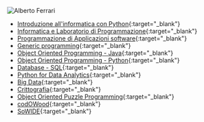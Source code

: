 ![Alberto Ferrari](https://albertoferrari.github.io/AF.jpg "Alberto Ferrari")

- [Introduzione all'informatica con Python](https://www.mheducation.it/introduzione-all-informatica-con-python-9788838613586-italy){:target="_blank"}
- [Informatica e Laboratorio di Programmazione](https://albertoferrari.github.io/info_lab){:target="_blank"}
- [Programmazione di Applicazioni software](https://albertoferrari.github.io/pasw){:target="_blank"}
- [Generic programming](https://albertoferrari.github.io/generics){:target="_blank"}
- [Object Oriented Programming - Java](https://albertoferrari.github.io/oop-Java){:target="_blank"}
- [Object Oriented Programming - Python](https://albertoferrari.github.io/oop-Python){:target="_blank"}
- [Database - SQL](https://albertoferrari.github.io/DB-SQL){:target="_blank"}
- [Python for Data Analytics](https://albertoferrari.github.io/PythonDataAnalytics){:target="_blank"}
- [Big Data](https://albertoferrari.github.io/bigdata){:target="_blank"}
- [Crittografia](https://albertoferrari.github.io/crittografia){:target="_blank"}
- [Object Oriented Puzzle Programming](http://www.ce.unipr.it/~aferrari/oopp/){:target="_blank"}
- [codOWood](http://www.ce.unipr.it/~aferrari/codowood){:target="_blank"}
- [SoWIDE](http://sowide.ce.unipr.it/){:target="_blank"} 
